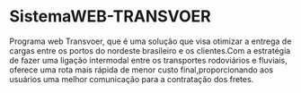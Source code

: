# SistemaWEB-TRANSVOER
Programa web Transvoer, que é uma solução que visa otimizar a entrega de cargas entre os portos do nordeste brasileiro e os clientes.Com a estratégia de fazer uma ligação intermodal entre os transportes rodoviários e fluviais, oferece uma rota mais rápida de menor custo final,proporcionando aos usuários uma melhor comunicação para a contratação dos fretes.
  
